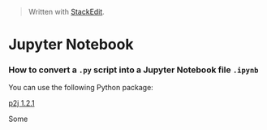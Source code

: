 


> Written with [StackEdit](https://stackedit.io/).
# Jupyter Notebook

### How to convert a `.py` script  into a Jupyter Notebook file `.ipynb`

You can use the following Python package: 

[p2j 1.2.1](https://pypi.org/project/p2j/)

Some
<!--stackedit_data:
eyJoaXN0b3J5IjpbLTE0MjgwMzM3MTYsODc1Nzg3OTU0XX0=
-->